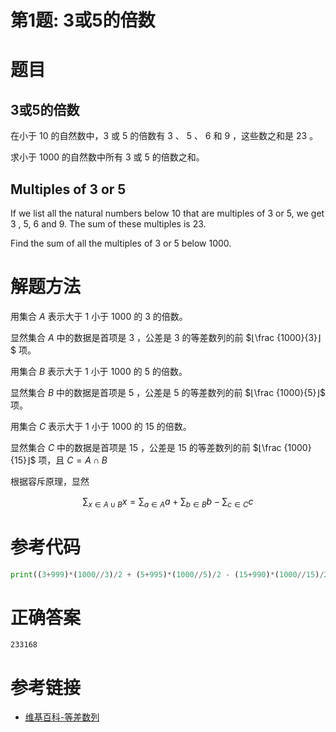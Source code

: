 # 第1题: 3或5的倍数


# 题目

## 3或5的倍数

在小于 $10$ 的自然数中，$3$ 或 $5$ 的倍数有 $3$ 、 $5$ 、 $6$ 和 $9$ ，这些数之和是 $23$ 。

求小于 $1000$ 的自然数中所有 $3$ 或 $5$ 的倍数之和。

## Multiples of 3 or 5 

If we list all the natural numbers below $10$ that are multiples of $3$ or $5$, we get $3$ , $5$, $6$ and $9$. The sum of these multiples is $23$.

Find the sum of all the multiples of $3$ or $5$ below $1000$.


# 解题方法

用集合 $A$ 表示大于 $1$ 小于 $1000$ 的 $3$ 的倍数。

显然集合 $A$ 中的数据是首项是 $3$ ，公差是 $3$ 的等差数列的前 $⌊\frac {1000}{3}⌋$ 项。

用集合 $B$ 表示大于 $1$ 小于 $1000$ 的 $5$ 的倍数。

显然集合 $B$ 中的数据是首项是 $5$ ，公差是 $5$ 的等差数列的前 $⌊\frac {1000}{5}⌋$ 项。

用集合 $C$ 表示大于 $1$ 小于 $1000$ 的 $15$ 的倍数。

显然集合 $C$ 中的数据是首项是 $15$ ，公差是 $15$ 的等差数列的前 $⌊\frac {1000}{15}⌋$ 项，且 $C=A \cap B$

根据容斥原理，显然 

$$\sum_{x \in { A \cup B}} x = \sum_{a \in A} a + \sum_{b \in B} b-\sum_{c \in C}c$$

# 参考代码

```python
print((3+999)*(1000//3)/2 + (5+995)*(1000//5)/2 - (15+990)*(1000//15)/2)
```

<div class="hide">

# 正确答案

```text
233168
```

</div>

# 参考链接

- [维基百科-等差数列](https://zh.wikipedia.org/wiki/%E7%AD%89%E5%B7%AE%E6%95%B0%E5%88%97)



